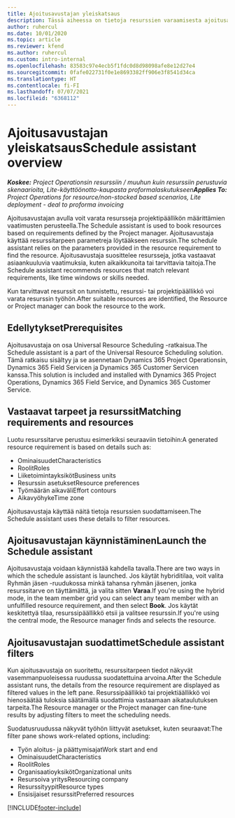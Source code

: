 ```yaml
---
title: Ajoitusavustajan yleiskatsaus
description: Tässä aiheessa on tietoja resurssien varaamisesta ajoitusavustajan avulla.
author: ruhercul
ms.date: 10/01/2020
ms.topic: article
ms.reviewer: kfend
ms.author: ruhercul
ms.custom: intro-internal
ms.openlocfilehash: 83583c97e4ecb5f1fdc0d8d98098afe8e12d27e4
ms.sourcegitcommit: 0fafe022731f0e1e8693382ff906e3f8541d34ca
ms.translationtype: HT
ms.contentlocale: fi-FI
ms.lasthandoff: 07/07/2021
ms.locfileid: "6368112"
---
```

# <a name="schedule-assistant-overview"></a><span data-ttu-id="a3ac5-103">Ajoitusavustajan yleiskatsaus</span><span class="sxs-lookup"><span data-stu-id="a3ac5-103">Schedule assistant overview</span></span>

<span data-ttu-id="a3ac5-104">_**Koskee:** Project Operationsin resurssiin / muuhun kuin resurssiin perustuvia skenaarioita, Lite-käyttöönotto-kaupasta proformalaskutukseen_</span><span class="sxs-lookup"><span data-stu-id="a3ac5-104">_**Applies To:** Project Operations for resource/non-stocked based scenarios, Lite deployment - deal to proforma invoicing_</span></span>

<span data-ttu-id="a3ac5-105">Ajoitusavustajan avulla voit varata resursseja projektipäällikön määrittämien vaatimusten perusteella.</span><span class="sxs-lookup"><span data-stu-id="a3ac5-105">The Schedule assistant is used to book resources based on requirements defined by the Project manager.</span></span> <span data-ttu-id="a3ac5-106">Ajoitusavustaja käyttää resurssitarpeen parametreja löytääkseen resurssin.</span><span class="sxs-lookup"><span data-stu-id="a3ac5-106">The schedule assistant relies on the parameters provided in the resource requirement to find the resource.</span></span> <span data-ttu-id="a3ac5-107">Ajoitusavustaja suosittelee resursseja, jotka vastaavat asiaankuuluvia vaatimuksia, kuten aikaikkunoita tai tarvittavia taitoja.</span><span class="sxs-lookup"><span data-stu-id="a3ac5-107">The Schedule assistant recommends resources that match relevant requirements, like time windows or skills needed.</span></span>

<span data-ttu-id="a3ac5-108">Kun tarvittavat resurssit on tunnistettu, resurssi- tai projektipäällikkö voi varata resurssin työhön.</span><span class="sxs-lookup"><span data-stu-id="a3ac5-108">After suitable resources are identified, the Resource or Project manager can book the resource to the work.</span></span>

## <a name="prerequisites"></a><span data-ttu-id="a3ac5-109">Edellytykset</span><span class="sxs-lookup"><span data-stu-id="a3ac5-109">Prerequisites</span></span>

<span data-ttu-id="a3ac5-110">Ajoitusavustaja on osa Universal Resource Scheduling -ratkaisua.</span><span class="sxs-lookup"><span data-stu-id="a3ac5-110">The Schedule assistant is a part of the Universal Resource Scheduling solution.</span></span> <span data-ttu-id="a3ac5-111">Tämä ratkaisu sisältyy ja se asennetaan Dynamics 365 Project Operationsin, Dynamics 365 Field Servicen ja Dynamics 365 Customer Servicen kanssa.</span><span class="sxs-lookup"><span data-stu-id="a3ac5-111">This solution is included and installed with Dynamics 365 Project Operations, Dynamics 365 Field Service, and Dynamics 365 Customer Service.</span></span>

## <a name="matching-requirements-and-resources"></a><span data-ttu-id="a3ac5-112">Vastaavat tarpeet ja resurssit</span><span class="sxs-lookup"><span data-stu-id="a3ac5-112">Matching requirements and resources</span></span>

<span data-ttu-id="a3ac5-113">Luotu resurssitarve perustuu esimerkiksi seuraaviin tietoihin:</span><span class="sxs-lookup"><span data-stu-id="a3ac5-113">A generated resource requirement is based on details such as:</span></span>

-   <span data-ttu-id="a3ac5-114">Ominaisuudet</span><span class="sxs-lookup"><span data-stu-id="a3ac5-114">Characteristics</span></span>
-   <span data-ttu-id="a3ac5-115">Roolit</span><span class="sxs-lookup"><span data-stu-id="a3ac5-115">Roles</span></span>
-   <span data-ttu-id="a3ac5-116">Liiketoimintayksiköt</span><span class="sxs-lookup"><span data-stu-id="a3ac5-116">Business units</span></span>
-   <span data-ttu-id="a3ac5-117">Resurssin asetukset</span><span class="sxs-lookup"><span data-stu-id="a3ac5-117">Resource preferences</span></span>
-   <span data-ttu-id="a3ac5-118">Työmäärän aikaväli</span><span class="sxs-lookup"><span data-stu-id="a3ac5-118">Effort contours</span></span>
-   <span data-ttu-id="a3ac5-119">Aikavyöhyke</span><span class="sxs-lookup"><span data-stu-id="a3ac5-119">Time zone</span></span>

<span data-ttu-id="a3ac5-120">Ajoitusavustaja käyttää näitä tietoja resurssien suodattamiseen.</span><span class="sxs-lookup"><span data-stu-id="a3ac5-120">The Schedule assistant uses these details to filter resources.</span></span>

## <a name="launch-the-schedule-assistant"></a><span data-ttu-id="a3ac5-121">Ajoitusavustajan käynnistäminen</span><span class="sxs-lookup"><span data-stu-id="a3ac5-121">Launch the Schedule assistant</span></span>

<span data-ttu-id="a3ac5-122">Ajoitusavustaja voidaan käynnistää kahdella tavalla.</span><span class="sxs-lookup"><span data-stu-id="a3ac5-122">There are two ways in which the schedule assistant is launched.</span></span> <span data-ttu-id="a3ac5-123">Jos käytät hybriditilaa, voit valita Ryhmän jäsen -ruudukossa minkä tahansa ryhmän jäsenen, jonka resurssitarve on täyttämättä, ja valita sitten **Varaa**.</span><span class="sxs-lookup"><span data-stu-id="a3ac5-123">If you're using the hybrid mode, in the team member grid you can select any team member with an unfulfilled resource requirement, and then select **Book**.</span></span> <span data-ttu-id="a3ac5-124">Jos käytät keskitettyä tilaa, resurssipäällikkö etsii ja valitsee resurssin.</span><span class="sxs-lookup"><span data-stu-id="a3ac5-124">If you're using the central mode, the Resource manager finds and selects the resource.</span></span>

## <a name="schedule-assistant-filters"></a><span data-ttu-id="a3ac5-125">Ajoitusavustajan suodattimet</span><span class="sxs-lookup"><span data-stu-id="a3ac5-125">Schedule assistant filters</span></span>

<span data-ttu-id="a3ac5-126">Kun ajoitusavustaja on suoritettu, resurssitarpeen tiedot näkyvät vasemmanpuoleisessa ruudussa suodatettuina arvoina.</span><span class="sxs-lookup"><span data-stu-id="a3ac5-126">After the Schedule assistant runs, the details from the resource requirement are displayed as filtered values in the left pane.</span></span> <span data-ttu-id="a3ac5-127">Resurssipäällikkö tai projektiäällikkö voi hienosäätää tuloksia säätämällä suodattimia vastaamaan aikataulutuksen tarpeita.</span><span class="sxs-lookup"><span data-stu-id="a3ac5-127">The Resource manager or the Project manager can fine-tune results by adjusting filters to meet the scheduling needs.</span></span>

<span data-ttu-id="a3ac5-128">Suodatusruudussa näkyvät työhön liittyvät asetukset, kuten seuraavat:</span><span class="sxs-lookup"><span data-stu-id="a3ac5-128">The filter pane shows work-related options, including:</span></span>

-   <span data-ttu-id="a3ac5-129">Työn aloitus- ja päättymisajat</span><span class="sxs-lookup"><span data-stu-id="a3ac5-129">Work start and end</span></span>
-   <span data-ttu-id="a3ac5-130">Ominaisuudet</span><span class="sxs-lookup"><span data-stu-id="a3ac5-130">Characteristics</span></span>
-   <span data-ttu-id="a3ac5-131">Roolit</span><span class="sxs-lookup"><span data-stu-id="a3ac5-131">Roles</span></span>
-   <span data-ttu-id="a3ac5-132">Organisaatioyksiköt</span><span class="sxs-lookup"><span data-stu-id="a3ac5-132">Organizational units</span></span>
-   <span data-ttu-id="a3ac5-133">Resursoiva yritys</span><span class="sxs-lookup"><span data-stu-id="a3ac5-133">Resourcing company</span></span>
-   <span data-ttu-id="a3ac5-134">Resurssityypit</span><span class="sxs-lookup"><span data-stu-id="a3ac5-134">Resource types</span></span>
-   <span data-ttu-id="a3ac5-135">Ensisijaiset resurssit</span><span class="sxs-lookup"><span data-stu-id="a3ac5-135">Preferred resources</span></span>


[!INCLUDE[footer-include](../includes/footer-banner.md)]